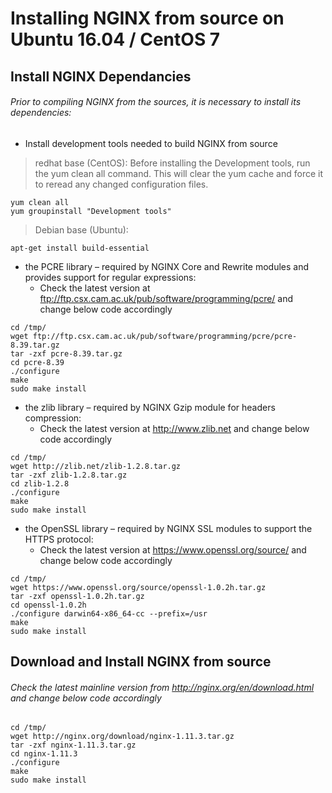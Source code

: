 # Installing NGINX from source on Ubuntu 16.04 / CentOS 7

## Install NGINX Dependancies

###### Prior to compiling NGINX from the sources, it is necessary to install its dependencies:

- Install development tools needed to build NGINX from source

> redhat base (CentOS):
> Before installing the Development tools, run the yum clean all command. This will clear the yum cache and force it to reread any changed configuration files.
```
yum clean all
yum groupinstall "Development tools"
```

> Debian base (Ubuntu):
```
apt-get install build-essential
```
  
  
- the PCRE library – required by NGINX Core and Rewrite modules and provides support for regular expressions:
  - Check the latest version at ftp://ftp.csx.cam.ac.uk/pub/software/programming/pcre/ and change below code accordingly
```
cd /tmp/
wget ftp://ftp.csx.cam.ac.uk/pub/software/programming/pcre/pcre-8.39.tar.gz
tar -zxf pcre-8.39.tar.gz
cd pcre-8.39
./configure
make
sudo make install
```
  
- the zlib library – required by NGINX Gzip module for headers compression:
  - Check the latest version at http://www.zlib.net and change below code accordingly
```
cd /tmp/
wget http://zlib.net/zlib-1.2.8.tar.gz
tar -zxf zlib-1.2.8.tar.gz
cd zlib-1.2.8
./configure
make
sudo make install
```
  
- the OpenSSL library – required by NGINX SSL modules to support the HTTPS protocol:
  - Check the latest version at https://www.openssl.org/source/ and change below code accordingly
```
cd /tmp/
wget https://www.openssl.org/source/openssl-1.0.2h.tar.gz
tar -zxf openssl-1.0.2h.tar.gz
cd openssl-1.0.2h
./configure darwin64-x86_64-cc --prefix=/usr
make
sudo make install
```
  
## Download and Install NGINX from source
  
###### Check the latest mainline version from http://nginx.org/en/download.html and change below code accordingly
```
cd /tmp/
wget http://nginx.org/download/nginx-1.11.3.tar.gz
tar -zxf nginx-1.11.3.tar.gz
cd nginx-1.11.3
./configure
make
sudo make install

```

